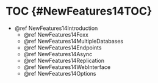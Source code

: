 TOC {#NewFeatures14TOC}
=======================

- @ref NewFeatures14Introduction
  - @ref NewFeatures14Foxx
  - @ref NewFeatures14MultipleDatabases
  - @ref NewFeatures14Endpoints
  - @ref NewFeatures14Async
  - @ref NewFeatures14Replication
  - @ref NewFeatures14WebInterface
  - @ref NewFeatures14Options
